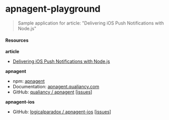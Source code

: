 # apnagent-playground

> Sample application for article: "Delivering iOS Push Notifications with Node.js"

#### Resources

**article**

- [Delivering iOS Push Notifications with Node.js](https://blog.engineyard.com/2013/developing-ios-push-notifications-nodejs)

**apnagent**

- npm: [apnagent](https://npmjs.org/package/apnagent)
- Documentation: [apnagent.qualiancy.com](http://apnagent.qualiancy.com)
- GitHub: [qualiancy / apnagent](https://github.com/qualiancy/apnagent) [[issues](https://github.com/qualiancy/apnagent/issues)]

**apnagent-ios**

- GitHub: [logicalparadox / apnagent-ios](https://github.com/logicalparadox/apnagent-ios) [[issues](https://github.com/logicalparadox/apnagent-ios/issues)]
